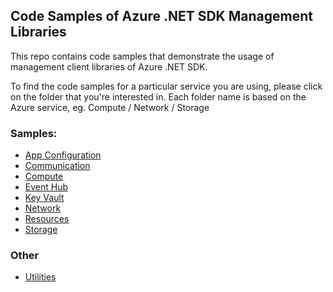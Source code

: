 ## Code Samples of Azure .NET SDK Management Libraries 

This repo contains code samples that demonstrate the usage of management client libraries of Azure .NET SDK.

To find the code samples for a particular service you are using, please click on the folder that you're
interested in. Each folder name is based on the Azure service, eg. Compute / Network / Storage

### Samples:

- [App Configuration](https://github.com/Azure-Samples/azure-samples-net-management/tree/master/samples/appconfiguration)
- [Communication](https://github.com/Azure-Samples/azure-samples-net-management/tree/master/samples/communication)
- [Compute](https://github.com/Azure-Samples/azure-samples-net-management/tree/master/samples/compute)
- [Event Hub](https://github.com/Azure-Samples/azure-samples-net-management/tree/master/samples/eventhub)
- [Key Vault](https://github.com/Azure-Samples/azure-samples-net-management/tree/master/samples/keyvault/manage-key-vault)
- [Network](https://github.com/Azure-Samples/azure-samples-net-management/tree/master/samples/network)
- [Resources](https://github.com/Azure-Samples/azure-samples-net-management/tree/master/samples/resources)
- [Storage](https://github.com/Azure-Samples/azure-samples-net-management/tree/master/samples/storage)

### Other

- [Utilities](https://github.com/Azure-Samples/azure-samples-net-management/tree/master/samples/utilities)
